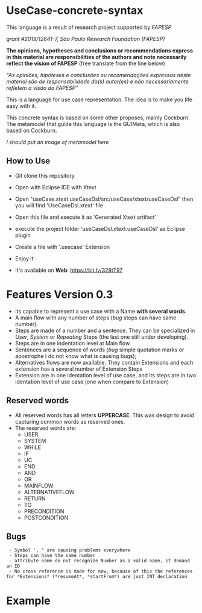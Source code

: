 # UseCase-concrete-syntax

This language is a result of research project supported by *FAPESP*

*grant #2019/12641-7, São Paulo Research Foundation (FAPESP)*

**The opinions, hypotheses and conclusions or recommendations express in this material are responsibilities of the authors and note necessarily reflect the vision of FAPESP** (free translate from the line below)

*"As opiniões, hipóteses e conclusões ou recomendações expressas neste material são de responsabilidade do(s) autor(es) e não necessariamente refletem a visão da FAPESP"*


This is a language for use case representation. The idea is to make you life easy with it.

This concrete syntax is based on some other proposes, mainly Cockburn. The metamodel that guide this language is the GUIMeta, which is also based on Cockburn.

*I should put an image of metamodel here*


  ## How to Use
   - Git clone this repository
   - Open with Eclipse IDE with Xtext
   - Open "useCase.xtext.useCaseDsl/src/useCase/xtext/useCaseDsl" then you will find 'UseCaseDsl.xtext' file
   - Open this file and execute it as 'Generated Xtext artifact'
   - execute the project folder 'useCaseDsl.xtext.useCaseDsl' as Eclipse plugin
   - Create a file with '.usecase' Extension
   - Enjoy it

   - It's avaliable on **Web**: https://bit.ly/328tT97 

# Features Version 0.3

   - Its capable to represent a use case with a Name **with several words**.
   - A main flow with any number of steps (*bug* steps can have same number).
   - Steps are made of a number and a sentence. They can be specialized in *User*, *System* or *Repeating* Steps (the last one still under developing).
   - Steps are in one indentation level at Main flow.
   - Sentences are a sequence of words (*bug* simple quotation marks or apostrophe I do not know what is causing bugs);
   - Alternatives flows are now available. They contain Extensions and each extension has a several number of Extension Steps
   - Extension are in one identation level of use case, and its steps are in two identation level of use case (one when compare to Extension)

  ## Reserved words
   - All reserved words has all letters **UPPERCASE**. This was design to avoid capturing common words as reserved ones.
   - The reserved words are:
     - USER
     - SYSTEM
     - WHILE
     - IF
     - UC
     - END
     - AND
     - OR
     - MAINFLOW
     - ALTERNATIVEFLOW
     - RETURN
     - TO
     - PRECONDITION
     - POSTCONDITION






  ## Bugs
     - Symbol ', " are causing problems everywhere
     - Steps can have the same number
     - attribute name do not recognize Number as a valid name, it demand an ID
     - No cross reference is made for now, because of this the references for *Extensions* (*resumeAt*, *startFrom*) are just INT declaration
# Example
